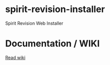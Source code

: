 # spirit-revision-installer
Spirit Revision Web Installer

# Documentation / WIKI
[Read wiki](https://github.com/XorGentlem4n/spirit-revision-installer/wiki/Documentation)
